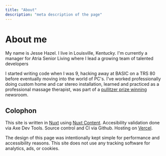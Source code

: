 ```yaml
---
title: "About"
description: "meta description of the page"
---
```


# About me

My name is Jesse Hazel. I live in Louisville, Kentucky. I'm currently a manager for Atria Senior Living where I lead a growing team of talented developers

I started writing code when I was 9, hacking away at BASIC on a TRS 80 before eventually moving into the world of PC's. I've worked professionally doing custom home and car stereo installation, learned and practiced as a professional massage therapist, was part of a [pullitzer prize winning](https://www.courier-journal.com/story/news/2020/05/04/courier-journal-wins-pulitzer-prize-coverage-bevin-pardons/3080365001/) newsroom.

## Colophon

This site is written in [Nuxt](https://nuxt.com/) using [Nuxt Content](https://content.nuxt.com/). Accesibility validation done via Axe Dev Tools. Source control and CI via Github. Hosting on [Vercel](https://vercel.com/).

The design of this page was intentionally kept simple for performance and accessibility reasons. This site does not use any tracking software for analytics, ads, or cookies.

